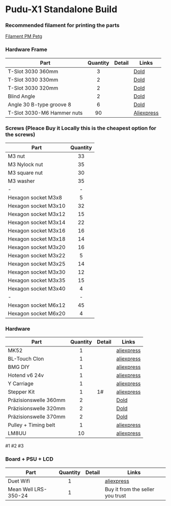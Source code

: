 # Pudu-X1 Standalone Build

### Recommended filament for printing the parts

 [Filament PM Petg](https://schmelz.bar/produktkategorie/filament/petg-filament-kaufen)


### Hardware Frame 

| Part     | Quantity | Detail |  Links |
|----------|:--------:|--------|---------------|
| T-Slot 3030 360mm      | 3  | | [Dold](https://www.dold-mechatronik.de/Aluminum-profile-black-30x30-B-type-groove-8-CUTTING-to-1200mm-750-EUR-m-025-EUR-per-section) |
| T-Slot 3030 330mm      | 2  | | [Dold](https://www.dold-mechatronik.de/Aluminum-profile-black-30x30-B-type-groove-8-CUTTING-to-1200mm-750-EUR-m-025-EUR-per-section) |
| T-Slot 3030 320mm      | 2  | | [Dold](https://www.dold-mechatronik.de/Aluminum-profile-black-30x30-B-type-groove-8-CUTTING-to-1200mm-750-EUR-m-025-EUR-per-section) |
| Blind Angle                  | 2  | | [Dold](https://www.dold-mechatronik.de/Interior-angle-zinc-die-cast-30-B-type-groove-8-angle-90-) |
| Angle 30 B-type groove 8     | 6 | | [Dold](https://www.dold-mechatronik.de/Angle-30-B-type-groove-8) |
| T-Slot 3030-M6 Hammer nuts     | 90  | | [Aliexpress](https://de.aliexpress.com/item/4000191556727.html?spm=a2g0s.9042311.0.0.27424c4duDHSIF) |



### Screws (Pleace Buy it Locally this is the cheapest option for the screws)


| Part     | Quantity |
|----------|:--------:|
| M3 nut| 33 |
| M3 Nylock nut| 35 |
| M3 square nut| 30 |
| M3 washer| 35 |
| - | - |
| Hexagon socket M3x8| 5 |
| Hexagon socket M3x10| 32 |
| Hexagon socket M3x12| 15 |
| Hexagon socket M3x14| 22 |
| Hexagon socket M3x16| 16 |
| Hexagon socket M3x18| 14 |
| Hexagon socket M3x20| 16 |
| Hexagon socket M3x22| 5 |
| Hexagon socket M3x25| 14 |
| Hexagon socket M3x30| 12 |
| Hexagon socket M3x35| 15 |
| Hexagon socket M3x40| 4 |
| - | - |
| Hexagon socket M6x12| 45 |
| Hexagon socket M6x20| 4 |




### Hardware  

| Part     | Quantity | Detail |  Links |
|----------|:--------:|--------|---------------|
| MK52      | 1  | | [aliexpress](https://de.aliexpress.com/item/32975240878.html?gps-id=pcStoreLeaderboard&scm=1007.22922.122102.0&scm_id=1007.22922.122102.0&scm-url=1007.22922.122102.0&pvid=6e0b7349-a82d-429a-8cb7-417a4f0fdb58&spm=a2g0o.store_home.smartLeaderboard_743896474.32975240878) |
| BL-Touch Clon      | 1  | | [aliexpress](https://de.aliexpress.com/item/32949450525.html?spm=a2g0x.12010612.8148356.1.1d397098osCDWI) |
| BMG DIY     | 1  | | [aliexpress](https://de.aliexpress.com/item/4000021186440.html?spm=a2g0x.12010615.8148356.5.68864b97Ju6eGG) |
| Hotend v6 24v   | 1  | | [aliexpress](https://de.aliexpress.com/item/32844028127.html?spm=a2g0x.12010615.8148356.2.2178d75bJxPHaU) |
| Y Carriage     | 1  | | [aliexpress](https://de.aliexpress.com/item/32854159123.html?spm=a2g0x.12010612.8148356.72.1c796961ifq9IO) |
| Stepper Kit      | 1  |1# | [aliexpress](https://de.aliexpress.com/item/32970275379.html?spm=a2g0x.12010612.8148356.29.59d73141b3QzIw) |
| Präzisionswelle 360mm  | 2  | | [Dold](https://www.dold-mechatronik.de/Precision-shaft-8mm-h6-stainless-steel-X46Cr13-geschlifen-linear-shafts-and-hardened-CUTTING-to-1200mm-14-EUR-m-025-EUR-per-section) |
| Präzisionswelle 320mm  | 2  | | [Dold](https://www.dold-mechatronik.de/Precision-shaft-8mm-h6-stainless-steel-X46Cr13-geschlifen-linear-shafts-and-hardened-CUTTING-to-1200mm-14-EUR-m-025-EUR-per-section) |
| Präzisionswelle 370mm  | 2  | | [Dold](https://www.dold-mechatronik.de/Precision-shaft-8mm-h6-stainless-steel-X46Cr13-geschlifen-linear-shafts-and-hardened-CUTTING-to-1200mm-14-EUR-m-025-EUR-per-section) |
| Pulley + Timing belt  | 1  | | [aliexpress](https://de.aliexpress.com/item/33003768556.html?spm=a2g0o.productlist.0.0.1faa75e2FPvlhM&algo_pvid=fbaa332d-ba0e-4cdb-962f-953b923e4e02&algo_expid=fbaa332d-ba0e-4cdb-962f-953b923e4e02-9&btsid=0b0a187b16085861772467681e4d5d&ws_ab_test=searchweb0_0,searchweb201602_,searchweb201603_) |
| LM8UU     | 10  | | [aliexpress](https://de.aliexpress.com/item/4001122539243.html?spm=a2g0x.12010612.8148356.1.11ad3bc3cs7udr) |



#1
#2
#3

### Board + PSU + LCD

| Part     | Quantity | Detail |  Links |
|----------|:--------:|--------|---------------|
| Duet Wifi      | 1  | | [aliexpress](https://de.aliexpress.com/item/33016938748.html?spm=a2g0o.productlist.0.0.ebe45c84UjLIK0&algo_pvid=9f228c9b-a663-4227-a6ed-306f36055699&algo_expid=9f228c9b-a663-4227-a6ed-306f36055699-1&btsid=0b0a182b16085867115925328e0861&ws_ab_test=searchweb0_0,searchweb201602_,searchweb201603_) |
| Mean Well LRS-350-24    | 1  | | Buy it from the seller you trust |



